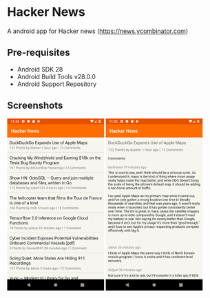 Hacker News
===================================

A android app for Hacker news (https://news.ycombinator.com)

Pre-requisites
--------------

- Android SDK 28
- Android Build Tools v28.0.0
- Android Support Repository

Screenshots
-------------

<img src="screenshot/news_list.png" height="400" alt="Screenshot"/> 
<img src="screenshot/news_detail.png" height="400" alt="Screenshot"/> 
